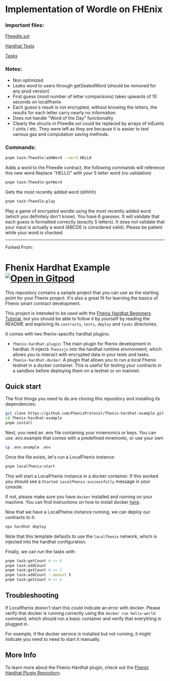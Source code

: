# Implementation of Wordle on FHEnix

### Important files:

[Fheedle.sol](contracts/fheedle.sol)

[Hardhat Tests](test/fheedle/Fheedle.behavior.ts)

[Tasks](tasks/fheedleTasks.ts)

### Notes:

- Non optimized
- Leaks word to users through getSealedWord (should be removed for any prod version)
- First guess (most number of letter comparisons) takes upwards of 10 seconds on localfhenix
- Each guess's result is not encrypted, without knowing the letters, the results for each letter carry nearly no information
- Does not handle "Word of the Day" functionality
- Clearly the structs in Fheedle.sol could be replaced by arrays of inEuints / uints / etc. They were left as they are because it is easier to test various gas and computation saving methods.

### Commands:

```sh
pnpm task:fheedle:addWord --word HELLO
```

Adds a word to the Fheedle contract, the following commands will reference this new word
Replace "HELLO" with your 5 letter word (no validation)

```sh
pnpm task:fheedle:getWord
```

Gets the most recently added word (shhhh)

```sh
pnpm task:fheedle:play
```

Play a game of encrypted wordle using the most recently added word (which you definitely don't know).
You have 6 guesses. It will validate that each guess is formatted correctly (exactly 5 letters).
It does not validate that your input is actually a word (ABCDE is considered valid).
Please be patient while your word is checked

<hr/>

Forked From:

# Fhenix Hardhat Example [![Open in Gitpod][gitpod-badge]][gitpod]

[gitpod]: https://gitpod.io/#https://github.com/fhenixprotocol/fhenix-hardhat-example
[gitpod-badge]: https://img.shields.io/badge/Gitpod-Open%20in%20Gitpod-FFB45B?logo=gitpod

This repository contains a sample project that you can use as the starting point
for your Fhenix project. It's also a great fit for learning the basics of
Fhenix smart contract development.

This project is intended to be used with the
[Fhenix Hardhat Beginners Tutorial](TODO), but you should be
able to follow it by yourself by reading the README and exploring its
`contracts`, `tests`, `deploy` and `tasks` directories.

It comes with two fhenix-specific hardhat plugins:

- `fhenix-hardhat-plugin`: The main plugin for fhenix development in hardhat. It injects `fhenixjs` into the hardhat runtime environment, which allows you to interact with encrypted data in your tests and tasks.
- `fhenix-hardhat-docker`: A plugin that allows you to run a local Fhenix testnet in a docker container. This is useful for testing your contracts in a sandbox before deploying them on a testnet or on mainnet.

## Quick start

The first things you need to do are cloning this repository and installing its dependencies:

```sh
git clone https://github.com/FhenixProtocol/fhenix-hardhat-example.git
cd fhenix-hardhat-example
pnpm install
```

Next, you need an .env file containing your mnemonics or keys. You can use .env.example that comes with a predefined mnemonic, or use your own

```sh
cp .env.example .env
```

Once the file exists, let's run a LocalFhenix instance:

```sh
pnpm localfhenix:start
```

This will start a LocalFhenix instance in a docker container. If this worked you should see a `Started LocalFhenix successfully` message in your console.

If not, please make sure you have `docker` installed and running on your machine. You can find instructions on how to install docker [here](https://docs.docker.com/get-docker/).

Now that we have a LocalFhenix instance running, we can deploy our contracts to it:

```sh
npx hardhat deploy
```

Note that this template defaults to use the `localfhenix` network, which is injected into the hardhat configuration.

Finally, we can run the tasks with:

```sh
pnpm task:getCount # => 0
pnpm task:addCount
pnpm task:getCount # => 1
pnpm task:addCount --amount 5
pnpm task:getCount # => 6
```

## Troubleshooting

If Localfhenix doesn't start this could indicate an error with docker. Please verify that docker is running correctly using the `docker run hello-world` command, which should run a basic container and verify that everything is plugged in.

For example, if the docker service is installed but not running, it might indicate you need to need to start it manually.

## More Info

To learn more about the Fhenix Hardhat plugin, check out the [Fhenix Hardhat Plugin Repository](https://github.com/FhenixProtocol/fhenix-hardhat-plugin).
